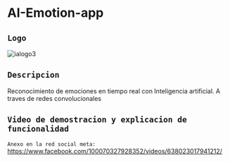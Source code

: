 # AI-Emotion-app

## `Logo`

![ialogo3](https://github.com/VictorArdila/AI-Emotion-app/assets/89551043/725e9bd2-306c-4e00-b1e5-04f5f725a00c)

## `Descripcion`
Reconocimiento de emociones en tiempo real con Inteligencia artificial. A traves de redes convolucionales

## `Video de demostracion y explicacion de funcionalidad`

`Anexo en la red social meta:` https://www.facebook.com/100070327928352/videos/638023017941212/
